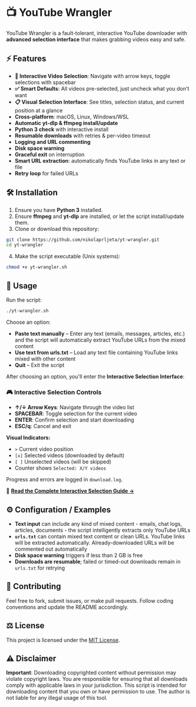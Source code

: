 # 📺 YouTube Wrangler

YouTube Wrangler is a fault-tolerant, interactive YouTube downloader with **advanced selection interface** that makes grabbing videos easy and safe.

## ⚡ Features

- **🎯 Interactive Video Selection**: Navigate with arrow keys, toggle selections with spacebar
- **✅ Smart Defaults**: All videos pre-selected, just uncheck what you don't want
- **📋 Visual Selection Interface**: See titles, selection status, and current position at a glance
- **Cross-platform**: macOS, Linux, Windows/WSL
- **Automatic yt-dlp & ffmpeg install/update**
- **Python 3 check** with interactive install
- **Resumable downloads** with retries & per-video timeout
- **Logging and URL commenting**
- **Disk space warning**
- **Graceful exit** on interruption
- **Smart URL extraction**: automatically finds YouTube links in any text or file
- **Retry loop** for failed URLs

## 🛠️ Installation

1. Ensure you have **Python 3** installed.
2. Ensure **ffmpeg** and **yt-dlp** are installed, or let the script install/update them.
3. Clone or download this repository:

```bash
git clone https://github.com/nikolaprljeta/yt-wrangler.git
cd yt-wrangler
```

4. Make the script executable (Unix systems):

```bash
chmod +x yt-wrangler.sh
```

## 🚀 Usage

Run the script:

```bash
./yt-wrangler.sh
```

Choose an option:

- **Paste text manually** – Enter any text (emails, messages, articles, etc.) and the script will automatically extract YouTube URLs from the mixed content
- **Use text from urls.txt** – Load any text file containing YouTube links mixed with other content
- **Quit** – Exit the script

After choosing an option, you'll enter the **Interactive Selection Interface**:

### 🎮 Interactive Selection Controls

- **↑/↓ Arrow Keys**: Navigate through the video list
- **SPACEBAR**: Toggle selection for the current video
- **ENTER**: Confirm selection and start downloading
- **ESC/q**: Cancel and exit

**Visual Indicators:**
- `>` Current video position
- `[x]` Selected videos (downloaded by default)
- `[ ]` Unselected videos (will be skipped)
- Counter shows `Selected: X/Y videos`

Progress and errors are logged in `download.log`.

📖 **[Read the Complete Interactive Selection Guide →](docs/interactive-selection-guide.md)**

## ⚙️ Configuration / Examples

- **Text input** can include any kind of mixed content - emails, chat logs, articles, documents - the script intelligently extracts only YouTube URLs
- **`urls.txt`** can contain mixed text content or clean URLs. YouTube links will be extracted automatically. Already-downloaded URLs will be commented out automatically
- **Disk space warning** triggers if less than 2 GB is free
- **Downloads are resumable**; failed or timed-out downloads remain in `urls.txt` for retrying

## 📝 Contributing

Feel free to fork, submit issues, or make pull requests. Follow coding conventions and update the README accordingly.

## ⚖️ License

This project is licensed under the [MIT License](LICENSE).

## ⚠️ Disclaimer

**Important**: Downloading copyrighted content without permission may violate copyright laws. You are responsible for ensuring that all downloads comply with applicable laws in your jurisdiction. This script is intended for downloading content that you own or have permission to use. The author is not liable for any illegal usage of this tool.